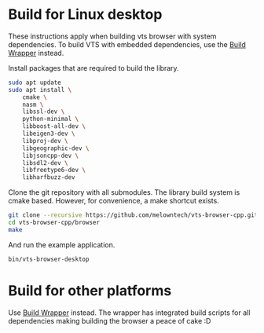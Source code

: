 
# Build for Linux desktop

These instructions apply when building vts browser with system dependencies.
To build VTS with embedded dependencies, use the
[Build Wrapper](https://github.com/melowntech/vts-browser-cpp-build-wrapper) instead.

Install packages that are required to build the library.

```bash
sudo apt update
sudo apt install \
    cmake \
    nasm \
    libssl-dev \
    python-minimal \
    libboost-all-dev \
    libeigen3-dev \
    libproj-dev \
    libgeographic-dev \
    libjsoncpp-dev \
    libsdl2-dev \
    libfreetype6-dev \
    libharfbuzz-dev
```

Clone the git repository with all submodules.
The library build system is cmake based.
However, for convenience, a make shortcut exists.

```bash
git clone --recursive https://github.com/melowntech/vts-browser-cpp.git
cd vts-browser-cpp/browser
make
```

And run the example application.

```bash
bin/vts-browser-desktop
```

# Build for other platforms

Use [Build Wrapper](https://github.com/melowntech/vts-browser-cpp-build-wrapper) instead.
The wrapper has integrated build scripts for all dependencies making building the browser a peace of cake :D
